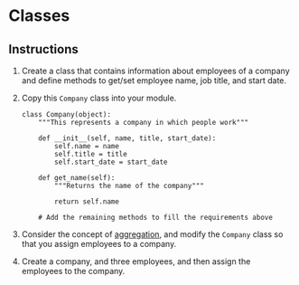 # Classes

## Instructions

1. Create a class that contains information about employees of a company and define methods to get/set employee name, job title, and start date.

2. Copy this `Company` class into your module.

    ```
    class Company(object):
        """This represents a company in which people work"""

        def __init__(self, name, title, start_date):
            self.name = name
            self.title = title
            self.start_date = start_date

        def get_name(self):
            """Returns the name of the company"""
            
            return self.name

        # Add the remaining methods to fill the requirements above
    ```

3. Consider the concept of [aggregation](../FND_11_INHERIT_COMPOSE_AGGREGATE.md#aggregation), and modify the `Company` class so that you assign employees to a company. 
4. Create a company, and three employees, and then assign the employees to the company.